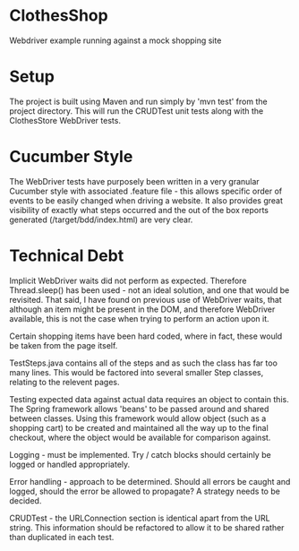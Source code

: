 # ClothesShop
Webdriver example running against a mock shopping site

# Setup
The project is built using Maven and run simply by 'mvn test' from the project directory. This will run the CRUDTest unit tests along with the ClothesStore WebDriver tests.

# Cucumber Style
The WebDriver tests have purposely been written in a very granular Cucumber style with associated .feature file - this allows specific order of events to be easily changed when driving a website. It also provides great visibility of exactly what steps occurred and the out of the box reports generated (/target/bdd/index.html) are very clear.

# Technical Debt
Implicit WebDriver waits did not perform as expected. Therefore Thread.sleep() has been used - not an ideal solution, and one that would be revisited. That said, I have found on previous use of WebDriver waits, that although an item might be present in the DOM, and therefore WebDriver available, this is not the case when trying to perform an action upon it. 

Certain shopping items have been hard coded, where in fact, these would be taken from the page itself. 

TestSteps.java contains all of the steps and as such the class has far too many lines. This would be factored into several smaller Step classes, relating to the relevent pages.

Testing expected data against actual data requires an object to contain this. The Spring framework allows 'beans' to be passed around and shared between classes. Using this framework would allow object (such as a shopping cart) to be created and maintained all the way up to the final checkout, where the object would be available for comparison against.

Logging - must be implemented. Try / catch blocks should certainly be logged or handled appropriately.

Error handling - approach to be determined. Should all errors be caught and logged, should the error be allowed to propagate? A strategy needs to be decided.

CRUDTest - the URLConnection section is identical apart from the URL string. This information should be refactored to allow it to be shared rather than duplicated in each test.
